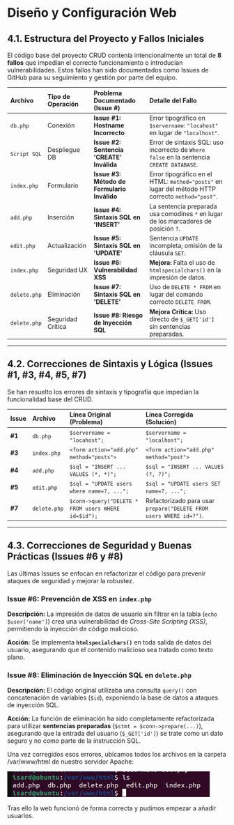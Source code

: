 # Diseño y Configuración Web

## 4.1. Estructura del Proyecto y Fallos Iniciales

El código base del proyecto CRUD contenía intencionalmente un total de **8 fallos** que impedían el correcto funcionamiento o introducían vulnerabilidades. Estos fallos han sido documentados como Issues de GitHub para su seguimiento y gestión por parte del equipo.

| Archivo | Tipo de Operación | Problema Documentado (Issue #) | Detalle del Fallo |
| :--- | :--- | :--- | :--- |
| `db.php` | Conexión | **Issue #1: Hostname Incorrecto** | Error tipográfico en `$servername`: `"locahost"` en lugar de `"localhost"`. |
| `Script SQL` | Despliegue DB | **Issue #2: Sentencia 'CREATE' Inválida** | Error de sintaxis SQL: uso incorrecto de `Where false` en la sentencia `CREATE DATABASE`. |
| `index.php` | Formulario | **Issue #3: Método de Formulario Inválido** | Error tipográfico en el HTML: `method="posts"` en lugar del método HTTP correcto `method="post"`. |
| `add.php` | Inserción | **Issue #4: Sintaxis SQL en 'INSERT'** | La sentencia preparada usa comodines `*` en lugar de los marcadores de posición `?`. |
| `edit.php` | Actualización | **Issue #5: Sintaxis SQL en 'UPDATE'** | Sentencia `UPDATE` incompleta; omisión de la cláusula `SET`. |
| `index.php` | Seguridad UX | **Issue #6: Vulnerabilidad XSS** | **Mejora:** Falta el uso de `htmlspecialchars()` en la impresión de datos. |
| `delete.php` | Eliminación | **Issue #7: Sintaxis SQL en 'DELETE'** | Uso de `DELETE * FROM` en lugar del comando correcto `DELETE FROM`. |
| `delete.php` | Seguridad Crítica | **Issue #8: Riesgo de Inyección SQL** | **Mejora Crítica:** Uso directo de `$_GET['id']` sin sentencias preparadas. |

---

## 4.2. Correcciones de Sintaxis y Lógica (Issues #1, #3, #4, #5, #7)

Se han resuelto los errores de sintaxis y tipografía que impedían la funcionalidad base del CRUD.

| Issue | Archivo | Línea Original (Problema) | Línea Corregida (Solución) |
| :--- | :--- | :--- | :--- |
| **#1** | `db.php` | `$servername = "locahost";` | `$servername = "localhost";` |
| **#3** | `index.php` | `<form action="add.php" method="posts">` | `<form action="add.php" method="post">` |
| **#4** | `add.php` | `$sql = "INSERT ... VALUES (*, *)";` | `$sql = "INSERT ... VALUES (?, ?)";` |
| **#5** | `edit.php` | `$sql = "UPDATE users where name=?, ...";` | `$sql = "UPDATE users SET name=?, ...";` |
| **#7** | `delete.php` | `$conn->query("DELETE * FROM users WHERE id=$id");` | Refactorizado para usar `prepare("DELETE FROM users WHERE id=?")`. |

---

## 4.3. Correcciones de Seguridad y Buenas Prácticas (Issues #6 y #8)

Las últimas Issues se enfocan en refactorizar el código para prevenir ataques de seguridad y mejorar la robustez.

### Issue #6: Prevención de XSS en `index.php`

**Descripción:** La impresión de datos de usuario sin filtrar en la tabla (`echo $user['name']`) crea una vulnerabilidad de *Cross-Site Scripting (XSS)*, permitiendo la inyección de código malicioso.

**Acción:** Se implementa **`htmlspecialchars()`** en toda salida de datos del usuario, asegurando que el contenido malicioso sea tratado como texto plano.

### Issue #8: Eliminación de Inyección SQL en `delete.php`

**Descripción:** El código original utilizaba una consulta `query()` con concatenación de variables (`$id`), exponiendo la base de datos a ataques de inyección SQL.

**Acción:** La función de eliminación ha sido completamente refactorizada para utilizar **sentencias preparadas** (`$stmt = $conn->prepare(...)`), asegurando que la entrada del usuario (`$_GET['id']`) se trate como un dato seguro y no como parte de la instrucción SQL.

Una vez corregidos esos errores, ubicamos todos los archivos en la carpeta /var/www/html de nuestro servidor Apache:

![Diseño Apache](../images/Diseno_apache.png)

Tras ello la web funcionó de forma correcta y pudimos empezar a añadir usuarios.
